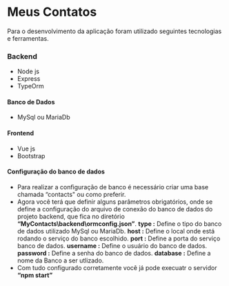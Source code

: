 # Meus Contatos
Para o desenvolvimento da aplicação foram utilizado seguintes tecnologias e ferramentas.
### Backend
- Node js
- Express
- TypeOrm
#### Banco de Dados
- MySql ou MariaDb
#### Frontend
- Vue js
- Bootstrap
#### Configuração do banco de dados
- Para realizar a configuração de banco é necessário criar uma base chamada “contacts" ou como preferir.
- Agora você terá que definir alguns parâmetros obrigatórios, onde se define a configuração do arquivo de conexão do banco de dados do projeto backend, que fica no diretório **“MyContacts\backend\ormconfig.json”**.
**type :** Define o tipo do banco de dados utilizado MySql ou MariaDb.
**host :** Define o local onde está rodando o serviço do banco escolhido.
**port :** Define a porta do serviço banco de dados.
**username :** Define o usuário do banco de dados.
**password :**  Define a senha do banco de dados.
**database :** Define a nome da Banco a ser utlizado. 
- Com tudo configurado corretamente você já pode execuatr o servidor **“npm start”**
